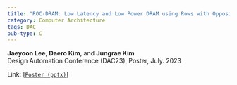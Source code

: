 ```yaml
---
title: "ROC-DRAM: Low Latency and Low Power DRAM using Rows with Opposite Charging"
category: Computer Architecture
tags: DAC
pub-type: C
---
```


**Jaeyoon Lee**, **Daero Kim**, and **Jungrae Kim** <br>
Design Automation Conference (DAC23), Poster, July. 2023

Link: [[```Poster (pptx)```](https://github.com/scalable-arch/scalable-arch.github.io/raw/main/_posts/Poster/%5BDAC'23%5D%20ROC-DRAM.pptx)]
